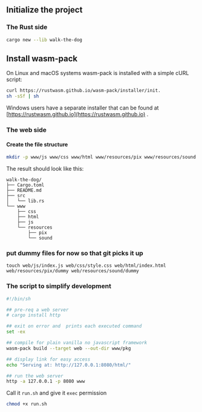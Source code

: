 

## Initialize the project

### The Rust side 

```bash
cargo new --lib walk-the-dog
```

## Install wasm-pack

On Linux and macOS systems wasm-pack is installed with a simple cURL script:

```bash 
curl https://rustwasm.github.io/wasm-pack/installer/init.
sh -sSf | sh
```
Windows users have a separate installer that can be found at 
[https://rustwasm.github.io](https://rustwasm.github.io) .

### The web side

#### Create the file structure

```bash
mkdir -p www/js www/css www/html www/resources/pix www/resources/sound
```

The result should look like this:

```
walk-the-dog/
├── Cargo.toml
├── README.md
├── src
│   └── lib.rs
└── www
    ├── css
    ├── html
    ├── js
    └── resources
        ├── pix
        └── sound
```

### put dummy files for now so that git picks it up

```
touch web/js/index.js web/css/style.css web/html/index.html web/resources/pix/dummy web/resources/sound/dummy
```

### The script to simplify development

```bash
#!/bin/sh

## pre-req a web server
# cargo install http

## exit on error and  prints each executed command
set -ex

## compile for plain vanilla no javascript framework 
wasm-pack build --target web --out-dir www/pkg

## display link for easy access
echo "Serving at: http://127.0.0.1:8080/html/"

## run the web server
http -a 127.0.0.1 -p 8080 www
```


Call it `run.sh` and give it `exec` permission

```bash
chmod +x run.sh
```

